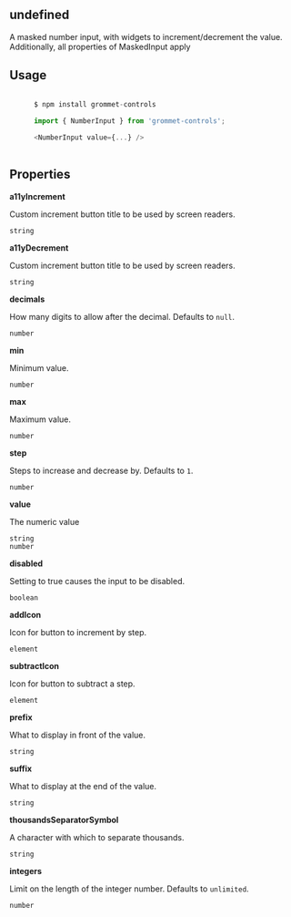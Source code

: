 ## undefined
A masked number input, with widgets to increment/decrement the value.
      Additionally, all properties of MaskedInput apply
      

## Usage

```javascript

      $ npm install grommet-controls
 
      import { NumberInput } from 'grommet-controls';

      <NumberInput value={...} />
    
```

## Properties

**a11yIncrement**

Custom increment button title to be used by screen readers.

```
string
```

**a11yDecrement**

Custom increment button title to be used by screen readers.

```
string
```

**decimals**

How many digits to allow after the decimal. Defaults to `null`.

```
number
```

**min**

Minimum value.

```
number
```

**max**

Maximum value.

```
number
```

**step**

Steps to increase and decrease by. Defaults to `1`.

```
number
```

**value**

The numeric value

```
string
number
```

**disabled**

Setting to true causes the input to be disabled.

```
boolean
```

**addIcon**

Icon for button to increment by step.

```
element
```

**subtractIcon**

Icon for button to subtract a step.

```
element
```

**prefix**

What to display in front of the value.

```
string
```

**suffix**

What to display at the end of the value.

```
string
```

**thousandsSeparatorSymbol**

A character with which to separate thousands.

```
string
```

**integers**

Limit on the length of the integer number. Defaults to `unlimited`.

```
number
```
  